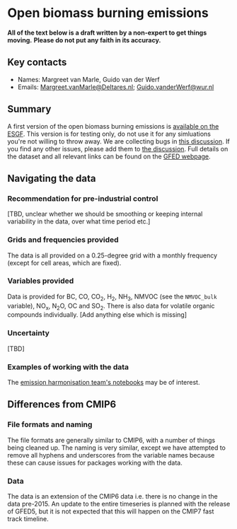 # Open biomass burning emissions

**All of the text below is a draft written by a non-expert to get things moving.**
**Please do not put any faith in its accuracy.**

## Key contacts

- Names: Margreet van Marle, Guido van der Werf
- Emails: Margreet.vanMarle@Deltares.nl; Guido.vanderWerf@wur.nl

## Summary

A first version of the open biomass burning emissions is
[available on the ESGF](https://aims2.llnl.gov/search?project=input4MIPs&versionType=all&activeFacets=%7B%22source_id%22%3A%22DRES-CMIP-BB4CMIP7-1-0%22%7D).
This version is for testing only, do not use it for any simluations you're not willing to throw away.
We are collecting bugs in [this discussion](https://github.com/PCMDI/input4MIPs_CVs/discussions/138).
If you find any other issues, please add them to
[the discussion](https://github.com/PCMDI/input4MIPs_CVs/discussions/138).
Full details on the dataset and all relevant links can be found
on the [GFED webpage](https://www.globalfiredata.org/).

## Navigating the data

### Recommendation for pre-industrial control

[TBD, unclear whether we should be smoothing 
or keeping internal variability in the data, over what time period etc.]

### Grids and frequencies provided

The data is all provided on a 0.25-degree grid
with a monthly frequency (except for cell areas, which are fixed).

### Variables provided

Data is provided for 
BC, CO, CO<sub>2</sub>, H<sub>2</sub>, NH<sub>3</sub>, NMVOC (see the `NMVOC_bulk` variable), NO<sub>x</sub>, N<sub>2</sub>O, OC and SO<sub>2</sub>.
There is also data for volatile organic compounds individually.
[Add anything else which is missing]

### Uncertainty

[TBD]

### Examples of working with the data

The [emission harmonisation team's notebooks](https://github.com/iiasa/emissions_harmonization_historical/)
may be of interest.

## Differences from CMIP6

### File formats and naming

The file formats are generally similar to CMIP6,
with a number of things being cleaned up.
The naming is very similar, 
except we have attempted to remove all hyphens and underscores from the variable names 
because these can cause issues for packages working with the data.

### Data

The data is an extension of the CMIP6 data i.e. there is no change in the data pre-2015.
An update to the entire timeseries is planned with the release of GFED5,
but it is not expected that this will happen on the CMIP7 fast track timeline.
